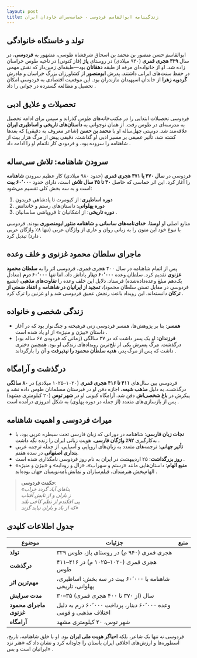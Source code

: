 ```yaml
---
layout: post
title: زندگینامه ابوالقاسم فردوسی - حماسه‌سرای جاودان ایران
---
```


## تولد و خاستگاه خانوادگی
ابوالقاسم حسن منصور بن محمد بن اسحاق شرفشاه طوسی، مشهور به **فردوسی**، در سال **۳۲۹ هجری قمری** (۹۴۰ میلادی) در روستای **پاژ** (فاز کنونی) در ناحیه طوس خراسان زاده شد. او از خانواده‌ای مرفه از طبقه **دهقانان** بود—طبقه‌ای زمین‌دار که نقش مهمی در حفظ سنت‌های ایرانی داشتند. پدرش **ابومنصور** از کشاورزان بزرگ خراسان و مادرش **گردویه زهرا** از خاندان اسپهبدان مازندران بود. این موقعیت اقتصادی به فردوسی امکان تحصیل و مطالعه گسترده در جوانی را داد .

## تحصیلات و علایق ادبی
فردوسی تحصیلات ابتدایی را در مکتب‌خانه‌های طوس گذراند و سپس برای ادامه تحصیل به مدرسه‌ای در طوس رفت. از همان نوجوانی به **داستان‌های تاریخی و اساطیری ایران** علاقه‌مند شد. دوستی چهل‌ساله او با **محمد بن حسن** (شاعر معروف به دقیقی) که بعدها کشته شد، تأثیر عمیقی بر مسیر ادبی او گذاشت. دقیقی پیش از مرگ هزار بیت از شاهنامه را سروده بود، و فردودی کار ناتمام او را ادامه داد .

## سرودن شاهنامه: تلاش سی‌ساله
فردوسی در **سال ۳۷۰ یا ۳۷۱ هجری قمری** (حدود ۹۸۰ میلادی) کار عظیم سرودن **شاهنامه** را آغاز کرد. این اثر حماسی که حاصل **۳۰ تا ۳۵ سال تلاش** است، دارای حدود **۶۰٬۰۰۰ بیت** است و به سه بخش کلی تقسیم می‌شود:
1. **دوره اساطیری**: از کیومرث تا پادشاهی فریدون  
2. **دوره پهلوانی**: داستان‌های رستم و خاندانش  
3. **دوره تاریخی**: از اشکانیان تا فروپاشی ساسانیان .  

منابع اصلی او **اوستا**، **خدای‌نامه‌های ساسانی** و **شاهنامه منثور ابومنصوری** بودند. فردوسی با نبوغ خود این متون را به زبانی روان و عاری از واژگان عربی (تنها ۸٪ واژگان عربی دارد) تبدیل کرد .

## ماجرای سلطان محمود غزنوی و خلف وعده
پس از اتمام شاهنامه در سال ۴۰۰ هجری قمری، فردوسی اثر را به **سلطان محمود غزنوی** تقدیم کرد. سلطان وعده **۶۰٬۰۰۰ دینار** پاداش داد، اما تنها **۶۰٬۰۰۰ درم** (معادل یک‌دهم مبلغ وعده‌داده‌شده) فرستاد. دلایل این خلف وعده را **تفاوت‌های مذهبی** (تشیع فردوسی در مقابل تسنن سلطان محمود)، **تمجید از ایرانیان در شاهنامه** و **انتقاد ضمنی از ترکان** دانسته‌اند. این رویداد باعث رنجش عمیق فردوسی شد و او غزنین را ترک کرد .

## زندگی شخصی و خانواده
- **همسر**: بنا بر پژوهش‌ها، همسر فردوسی زنی فرهیخته و چنگ‌نواز بود که در آغاز داستان «بیژن و منیژه» از او یاد شده است .  
- **فرزندان**: او یک پسر داشت که در ۳۷ سالگی (زمانی که فردودی ۶۷ ساله بود) درگذشت. مرگ پسرش یکی از تلخ‌ترین رویدادهای زندگی او بود. همچنین دختری داشت که پس از مرگ پدر، **هدیه سلطان محمود را نپذیرفت** و آن را بازگرداند .

## درگذشت و آرامگاه
فردوسی بین سال‌های **۴۱۱ تا ۴۱۶ هجری قمری** (۱۰۲۰–۱۰۲۵ میلادی) در **۸۰ سالگی** درگذشت. به دلیل **مذهب شیعه**، اجازه دفن او در قبرستان مسلمانان طوس داده نشد و پیکرش در **باغ شخصی‌اش** دفن شد. آرامگاه کنونی او در **شهر توس** (۲۰ کیلومتری مشهد) پس از بازسازی‌های متعدد (از جمله در دوره پهلوی) به شکل امروزی درآمده است .

## میراث فردوسی و اهمیت شاهنامه
- **نجات زبان فارسی**: شاهنامه در دورانی که زبان فارسی تحت سیطره عربی بود، با به‌کارگیری **۹۲٪ واژگان فارسی**، هویت زبانی ایران را زنده نگه داشت .  
- **تأثیر جهانی**: ترجمه‌های متعدد به زبان‌های اروپایی و آسیایی، از جمله ترجمه عربی **بنداری اصفهانی** در سده هفتم.  
- **روز بزرگداشت**: ۲۵ اردیبهشت در ایران به نام روز فردوسی نامگذاری شده است .  
- **منبع الهام**: داستان‌هایی مانند «رستم و سهراب»، «زال و رودابه» و «بیژن و منیژه» الهام‌بخش هنرمندان، فیلم‌سازان و نمایش‌نامه‌نویسان جهان بوده‌اند .

> **حکمت فردوسی**:  
> *«بناهای آباد گردد خراب  
> ز باران و از تابش آفتاب  
> پی افکندم از نظم کاخی بلند  
> که از باد و باران نیابد گزند»*  

## جدول اطلاعات کلیدی

| **موضوع** | **جزئیات** | **منبع** |
|------------|------------|-----------|
| **تولد** | ۳۲۹ هجری قمری (۹۴۰ م) در روستای پاژ، طوس |  |
| **درگذشت** | ۴۱۱–۴۱۶ هجری قمری (۱۰۲۰–۱۰۲۵ م) در طوس |  |
| **مهم‌ترین اثر** | شاهنامه با ۶۰٬۰۰۰ بیت در سه بخش: اساطیری، پهلوانی، تاریخی |  |
| **مدت سرایش** | ۳۰–۳۵ سال (از ۳۷۰ تا ۴۰۰ هجری قمری) |  |
| **ماجرای محمود غزنوی** | وعده ۶۰٬۰۰۰ دینار، پرداخت ۶۰٬۰۰۰ درم به دلیل اختلاف مذهبی و قومی |  |
| **آرامگاه** | شهر توس، ۲۰ کیلومتری مشهد |  |

فردوسی نه تنها یک شاعر، بلکه **احیاگر هویت ملی ایران** بود. او با خلق شاهنامه، تاریخ، اسطوره‌ها و ارزش‌های اخلاقی ایران باستان را جاودانه کرد و نشان داد که «هنر نزد ایرانیان است و بس» .
